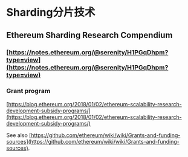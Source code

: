 # Sharding分片技术

### 

### 

### 

## Ethereum Sharding Research Compendium <a id="Ethereum-Sharding-Research-Compendium"></a>

### [https://notes.ethereum.org/@serenity/H1PGqDhpm?type=view](https://notes.ethereum.org/@serenity/H1PGqDhpm?type=view)

### Grant program

[https://blog.ethereum.org/2018/01/02/ethereum-scalability-research-development-subsidy-programs/](https://blog.ethereum.org/2018/01/02/ethereum-scalability-research-development-subsidy-programs/)

See also [https://github.com/ethereum/wiki/wiki/Grants-and-funding-sources](https://github.com/ethereum/wiki/wiki/Grants-and-funding-sources).



